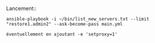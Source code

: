 Lancement::

	ansible-playbook -i ~/bin/list_new_servers.txt --limit "restore1.admin2" --ask-become-pass main.yml

	éventuellement en ajoutant -e 'setproxy=1'

